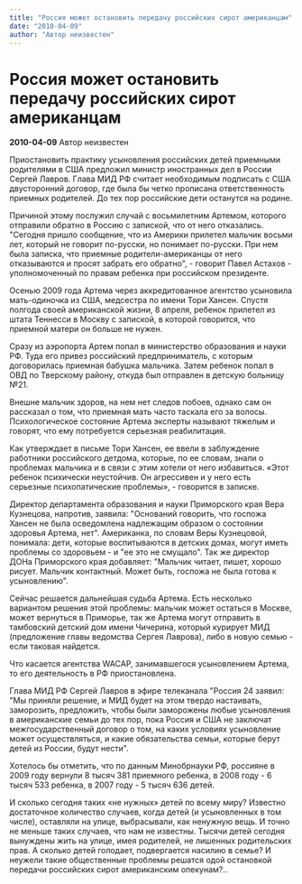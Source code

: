 ```yaml
---
title: "Россия может остановить передачу российских сирот американцам"
date: "2010-04-09"
author: "Автор неизвестен"
---
```


# Россия может остановить передачу российских сирот американцам

**2010-04-09** Автор неизвестен

Приостановить практику усыновления российских детей приемными родителями в США предложил министр иностранных дел в России Сергей Лавров. Глава МИД РФ считает необходимым подписать с США двусторонний договор, где была бы четко прописана ответственность приемных родителей. До тех пор российские дети останутся на родине.

Причиной этому послужил случай с восьмилетним Артемом, которого отправили обратно в Россию с запиской, что от него отказались. "Сегодня пришло сообщение, что из Америки прилетел мальчик восьми лет, который не говорит по-русски, но понимает по-русски. При нем была записка, что приемные родители-американцы от него отказываются и просят забрать его обратно", - говорит Павел Астахов - уполномоченный по правам ребенка при российском президенте.

Осенью 2009 года Артема через аккредитованное агентство усыновила мать-одиночка из США, медсестра по имени Тори Хансен. Спустя полгода своей американской жизни, 8 апреля, ребенок прилетел из штата Теннесси в Москву с запиской, в которой говорится, что приемной матери он больше не нужен.

Сразу из аэропорта Артем попал в министерство образования и науки РФ. Туда его привез российский предприниматель, с которым договорилась приемная бабушка мальчика. Затем ребенок попал в ОВД по Тверскому району, откуда был отправлен в детскую больницу №21.

Внешне мальчик здоров, на нем нет следов побоев, однако сам он рассказал о том, что приемная мать часто таскала его за волосы. Психологическое состояние Артема эксперты называют тяжелым и говорят, что ему потребуется серьезная реабилитация.

Как утверждает в письме Тори Хансен, ее ввели в заблуждение работники российского детдома, которые, по ее словам, знали о проблемах мальчика и в связи с этим хотели от него избавиться. «Этот ребенок психически неустойчив. Он агрессивен и у него есть серьезные психопатические проблемы», - говорится в записке.

Директор департамента образования и науки Приморского края Вера Кузнецова, напротив, заявила: "Оснований говорить, что госпожа Хансен не была осведомлена надлежащим образом о состоянии здоровья Артема, нет". Американка, по словам Веры Кузнецовой, понимала: дети, которые воспитываются в детских домах, могут иметь проблемы со здоровьем - и "ее это не смущало". Так же директор ДОНа Приморского края добавляет: "Мальчик читает, пишет, хорошо рисует. Мальчик контактный. Может быть, госпожа не была готова к усыновлению".

Сейчас решается дальнейшая судьба Артема. Есть несколько вариантом решения этой проблемы: мальчик может остаться в Москве, может вернуться в Приморье, так же Артема могут отправить в тамбовский детский дом имени Чичерина, который курирует МИД (предложение главы ведомства Сергея Лаврова), либо в новую семью - если таковая найдется.

Что касается агентства WACAP, занимавшегося усыновлением Артема, то его деятельность в РФ приостановлена.

Глава МИД РФ Сергей Лавров в эфире телеканала "Россия 24 заявил: "Мы приняли решение, и МИД будет на этом твердо настаивать, заморозить, предложить, чтобы были заморожены любые усыновления в американские семьи до тех пор, пока Россия и США не заключат межгосударственный договор о том, на каких условиях усыновление может осуществляться, и какие обязательства семьи, которые берут детей из России, будут нести".

Хотелось бы отметить, что по данным Минобрнауки РФ, россияне в 2009 году вернули 8 тысяч 381 приемного ребенка, в 2008 году - 6 тысяч 533 ребенка, в 2007 году - 5 тысяч 636 детей.

И сколько сегодня таких «не нужных» детей по всему миру? Известно достаточное количество случаев, когда детей (и усыновленных в том числе), оставляли на улице, выбрасывали, как ненужную вещь. И точно не меньше таких случаев, что нам не известны. Тысячи детей сегодня вынуждены жить на улице, имея родителей, не лишенных родительских прав. А сколько детей голодает, подвергается насилию в семье? И неужели такие общественные проблемы решатся одой остановкой передачи российских сирот американским опекунам?..